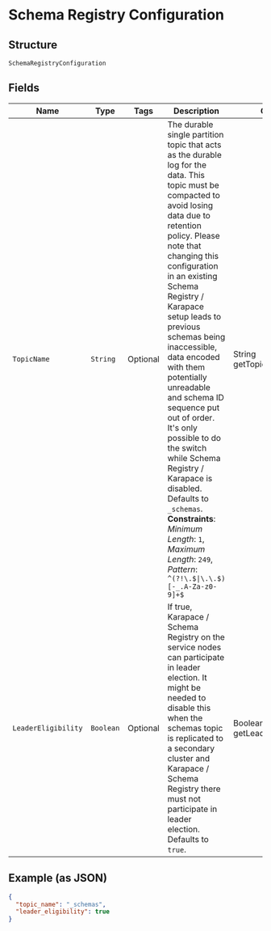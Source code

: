 
# Schema Registry Configuration

## Structure

`SchemaRegistryConfiguration`

## Fields

| Name | Type | Tags | Description | Getter | Setter |
|  --- | --- | --- | --- | --- | --- |
| `TopicName` | `String` | Optional | The durable single partition topic that acts as the durable log for the data. This topic must be compacted to avoid losing data due to retention policy. Please note that changing this configuration in an existing Schema Registry / Karapace setup leads to previous schemas being inaccessible, data encoded with them potentially unreadable and schema ID sequence put out of order. It's only possible to do the switch while Schema Registry / Karapace is disabled. Defaults to `_schemas`.<br>**Constraints**: *Minimum Length*: `1`, *Maximum Length*: `249`, *Pattern*: `^(?!\.$\|\.\.$)[-_.A-Za-z0-9]+$` | String getTopicName() | setTopicName(String topicName) |
| `LeaderEligibility` | `Boolean` | Optional | If true, Karapace / Schema Registry on the service nodes can participate in leader election. It might be needed to disable this when the schemas topic is replicated to a secondary cluster and Karapace / Schema Registry there must not participate in leader election. Defaults to `true`. | Boolean getLeaderEligibility() | setLeaderEligibility(Boolean leaderEligibility) |

## Example (as JSON)

```json
{
  "topic_name": "_schemas",
  "leader_eligibility": true
}
```

